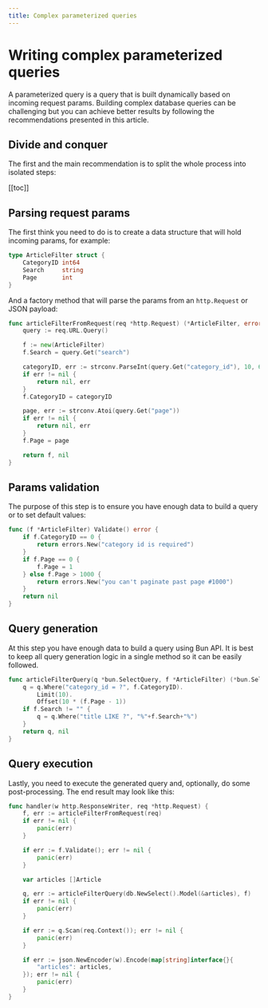 ```yaml
---
title: Complex parameterized queries
---
```


# Writing complex parameterized queries

A parameterized query is a query that is built dynamically based on incoming request params.
Building complex database queries can be challenging but you can achieve better results by following
the recommendations presented in this article.

## Divide and conquer

The first and the main recommendation is to split the whole process into isolated steps:

[[toc]]

## Parsing request params

The first think you need to do is to create a data structure that will hold incoming params, for
example:

```go
type ArticleFilter struct {
	CategoryID int64
	Search	   string
	Page	   int
}
```

And a factory method that will parse the params from an `http.Request` or JSON payload:

```go
func articleFilterFromRequest(req *http.Request) (*ArticleFilter, error) {
	query := req.URL.Query()

	f := new(ArticleFilter)
	f.Search = query.Get("search")

	categoryID, err := strconv.ParseInt(query.Get("category_id"), 10, 64)
	if err != nil {
		return nil, err
	}
	f.CategoryID = categoryID

	page, err := strconv.Atoi(query.Get("page"))
	if err != nil {
		return nil, err
	}
	f.Page = page

	return f, nil
}
```

## Params validation

The purpose of this step is to ensure you have enough data to build a query or to set default
values:

```go
func (f *ArticleFilter) Validate() error {
	if f.CategoryID == 0 {
		return errors.New("category id is required")
	}
	if f.Page == 0 {
		f.Page = 1
	} else f.Page > 1000 {
		return errors.New("you can't paginate past page #1000")
	}
	return nil
}
```

## Query generation

At this step you have enough data to build a query using Bun API. It is best to keep all query
generation logic in a single method so it can be easily followed.

```go
func articleFilterQuery(q *bun.SelectQuery, f *ArticleFilter) (*bun.SelectQuery, error) {
	q = q.Where("category_id = ?", f.CategoryID).
		Limit(10).
		Offset(10 * (f.Page - 1))
	if f.Search != "" {
		q = q.Where("title LIKE ?", "%"+f.Search+"%")
	}
	return q, nil
}
```

## Query execution

Lastly, you need to execute the generated query and, optionally, do some post-processing. The end
result may look like this:

```go
func handler(w http.ResponseWriter, req *http.Request) {
	f, err := articleFilterFromRequest(req)
	if err != nil {
		panic(err)
	}

	if err := f.Validate(); err != nil {
		panic(err)
	}

	var articles []Article

	q, err := articleFilterQuery(db.NewSelect().Model(&articles), f)
	if err != nil {
		panic(err)
	}

	if err := q.Scan(req.Context()); err != nil {
		panic(err)
	}

	if err := json.NewEncoder(w).Encode(map[string]interface{}{
		"articles": articles,
	}); err != nil {
		panic(err)
	}
}
```
